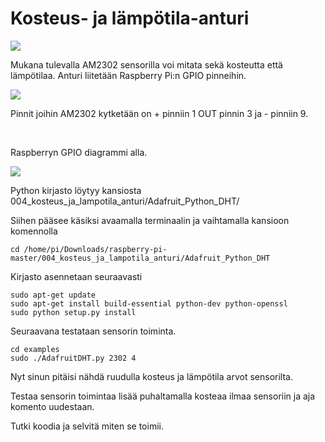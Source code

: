 Kosteus- ja lämpötila-anturi
============================

![](https://aolappia.github.io/raspberry-pi/images/003/IMG_20170516_102914.jpg)

Mukana tulevalla AM2302 sensorilla voi mitata sekä kosteutta että lämpötilaa.
Anturi liitetään Raspberry Pi:n GPIO pinneihin.

![](https://aolappia.github.io/raspberry-pi/images/004/rpi_dht22.jpg)

Pinnit joihin AM2302 kytketään on + pinniin 1 OUT pinnin 3 ja - pinniin 9.

 

Raspberryn GPIO diagrammi alla.

![](https://aolappia.github.io/raspberry-pi/images/004/gpio.jpg)

Python kirjasto löytyy kansiosta 004_kosteus_ja_lampotila_anturi/Adafruit_Python_DHT/

Siihen pääsee käsiksi avaamalla terminaalin ja vaihtamalla kansioon komennolla

```
cd /home/pi/Downloads/raspberry-pi-master/004_kosteus_ja_lampotila_anturi/Adafruit_Python_DHT
```

Kirjasto asennetaan seuraavasti

```
sudo apt-get update
sudo apt-get install build-essential python-dev python-openssl
sudo python setup.py install
```

Seuraavana testataan sensorin toiminta.

```
cd examples
sudo ./AdafruitDHT.py 2302 4
```

Nyt sinun pitäisi nähdä ruudulla kosteus ja lämpötila arvot sensorilta.

Testaa sensorin toimintaa lisää puhaltamalla kosteaa ilmaa sensoriin ja aja komento uudestaan.

Tutki koodia ja selvitä miten se toimii.
